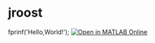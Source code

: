 # jroost
fprinf('Hello,World!');
[![Open in MATLAB Online](https://www.mathworks.com/images/responsive/global/open-in-matlab-online.svg)](https://matlab.mathworks.com/open/github/v1?repo=jroost-tsunai/jroost)
